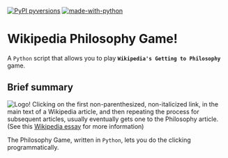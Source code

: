 [![PyPI pyversions](https://img.shields.io/pypi/pyversions/ansicolortags.svg)](https://pypi.python.org/pypi/ansicolortags/)
[![made-with-python](https://img.shields.io/badge/Made%20with-Python-1f425f.svg)](https://www.python.org/)

# Wikipedia Philosophy Game!
A `Python` script that allows you to play **`Wikipedia's Getting to Philosophy`** game.

## Brief summary
![Logo!](https://repository-images.githubusercontent.com/327747829/309bb600-51df-11eb-93e9-e75ee646b92a)
Clicking on the first non-parenthesized, non-italicized link, in the main text of a Wikipedia article, and then repeating the process for subsequent articles, usually eventually gets one to the Philosophy article. (See this [Wikipedia essay](https://en.wikipedia.org/wiki/Wikipedia:Getting_to_Philosophy) for more information)

The Philosophy Game, written in `Python`, lets you do the clicking programmatically.
